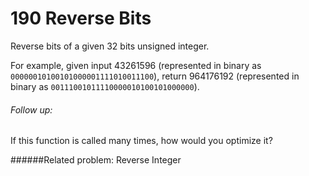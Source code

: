 # 190 Reverse Bits

Reverse bits of a given 32 bits unsigned integer.

For example, given input 43261596 (represented in binary as `00000010100101000001111010011100`), return 964176192 (represented in binary as `00111001011110000010100101000000`).

###### Follow up:
If this function is called many times, how would you optimize it?

######Related problem: 
Reverse Integer